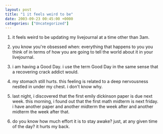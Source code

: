 ```yaml
---
layout: post
title: "1 it feels weird to be"
date: 2003-09-23 00:45:00 +0000
categories: ["Uncategorized"]
---
```


1. it feels weird to be updating my livejournal at a time other than 3am.

2. you know you're obsessed when: everything that happens to you you think of in terms of how you are going to tell the world about it in your livejournal.

3. i am having a Good Day. i use the term Good Day in the same sense that a recovering crack addict would.

4. my stomach still hurts. this feeling is related to a deep nervousness nestled in under my chest. i don't know why.

5. last night, i discovered that the first emily dickinson paper is due next week. this morning, i found out that the first math midterm is next friday. i have another paper and another midterm the week after and another midterm the week after that.

6. do you know how much effort it is to stay awake? just, at any given time of the day? it hurts my back.